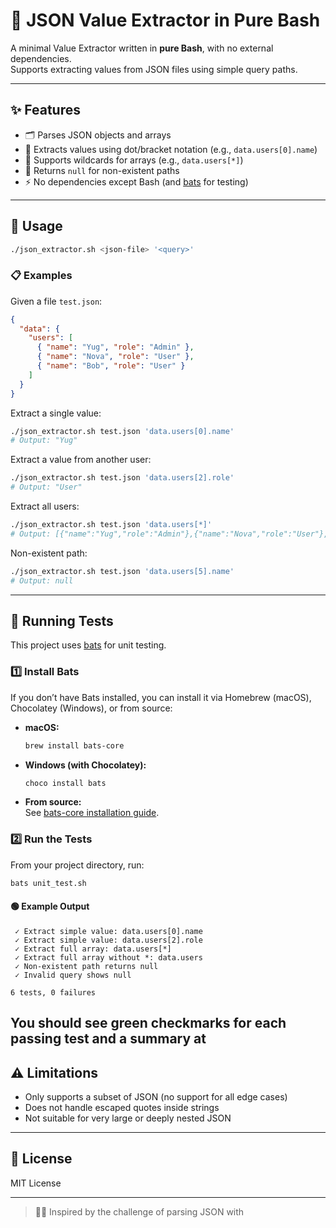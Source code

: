 # 🐚 JSON Value Extractor in Pure Bash

A minimal Value Extractor written in **pure Bash**, with no external dependencies.  
Supports extracting values from JSON files using simple query paths.

---

## ✨ Features

- 🗂️ Parses JSON objects and arrays
- 🔎 Extracts values using dot/bracket notation (e.g., `data.users[0].name`)
- 🌟 Supports wildcards for arrays (e.g., `data.users[*]`)
- 🚫 Returns `null` for non-existent paths
- ⚡ No dependencies except Bash (and [bats](https://github.com/bats-core/bats-core) for testing)

---

## 🚀 Usage

```sh
./json_extractor.sh <json-file> '<query>'
```

### 📋 Examples

Given a file `test.json`:
```json
{
  "data": {
    "users": [
      { "name": "Yug", "role": "Admin" },
      { "name": "Nova", "role": "User" },
      { "name": "Bob", "role": "User" }
    ]
  }
}
```

Extract a single value:
```sh
./json_extractor.sh test.json 'data.users[0].name'
# Output: "Yug"
```

Extract a value from another user:
```sh
./json_extractor.sh test.json 'data.users[2].role'
# Output: "User"
```

Extract all users:
```sh
./json_extractor.sh test.json 'data.users[*]'
# Output: [{"name":"Yug","role":"Admin"},{"name":"Nova","role":"User"},{"name":"Bob","role":"User"}]
```

Non-existent path:
```sh
./json_extractor.sh test.json 'data.users[5].name'
# Output: null
```

---

## 🧪 Running Tests

This project uses [bats](https://github.com/bats-core/bats-core) for unit testing.

### 1️⃣ Install Bats

If you don’t have Bats installed, you can install it via Homebrew (macOS), Chocolatey (Windows), or from source:

- **macOS:**  
  ```sh
  brew install bats-core
  ```
- **Windows (with Chocolatey):**  
  ```sh
  choco install bats
  ```
- **From source:**  
  See [bats-core installation guide](https://github.com/bats-core/bats-core#installation).

### 2️⃣ Run the Tests

From your project directory, run:

```sh
bats unit_test.sh
```

#### 🟢 Example Output

```
 ✓ Extract simple value: data.users[0].name
 ✓ Extract simple value: data.users[2].role
 ✓ Extract full array: data.users[*]
 ✓ Extract full array without *: data.users
 ✓ Non-existent path returns null
 ✓ Invalid query shows null

6 tests, 0 failures
```

You should see green checkmarks for each passing test and a summary at
---

## ⚠️ Limitations

- Only supports a subset of JSON (no support for all edge cases)
- Does not handle escaped quotes inside strings
- Not suitable for very large or deeply nested JSON

---

## 📄 License

MIT License

---

> 🧑‍💻 Inspired by the challenge of parsing JSON with
